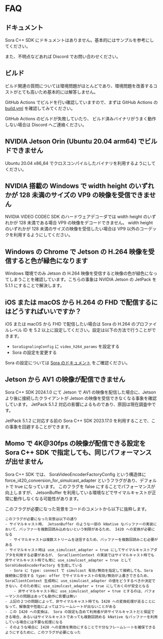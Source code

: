 # FAQ

## ドキュメント

Sora C++ SDK にドキュメントはありません。基本的にはサンプルを参考にしてください。

また、不明点などあれば Discord でお問い合わせください。

## ビルド

ビルド関連の質問については環境問題がほとんどであり、環境問題を改善するコストがとても高いため基本的には解答しません。

GitHub Actions でビルドを行い確認していますので、まずは GitHub Actions の [build.yml](https://github.com/shiguredo/sora-cpp-sdk/blob/develop/.github/workflows/build.yml) を確認してみてください。

GitHub Actions のビルドが失敗していたり、
ビルド済みバイナリがうまく動作しない場合は Discord へご連絡ください。

## NVIDIA Jetson Orin (Ubuntu 20.04 arm64) でビルドできません

Ubuntu 20.04 x86_64 でクロスコンパイルしたバイナリを利用するようにしてください。

## NVIDIA 搭載の Windows で width height のいずれかが 128 未満のサイズの VP9 の映像を受信できません

NVIDIA VIDEO CODEC SDK のハードウェアデコーダでは width height のいずれかが 128 未満である場合 VP9 の映像をデコードできません。 width height のいずれかが 128 未満のサイズの映像を受信したい場合は VP9 以外のコーデックを利用するようにしてください。

## Windows の Chrome で Jetson の H.264 映像を受信すると色が緑色になります

Windows 環境でのみ Jetson の H.264 映像を受信すると映像の色が緑色になってしまうことを確認しています。こちらの事象は NVIDIA Jetson の JetPack を 5.1.1 にすることで解決します。

## iOS または macOS から H.264 の FHD で配信するにはどうすればいいですか？

iOS または macOS から FHD で配信したい場合は Sora の H.264 のプロファイルレベル ID を 5.2 以上に設定してください。設定は以下の方法で行うことができます。

- `SoraSignalingConfig` に `video_h264_params` を設定する
- Sora の設定を変更する

Sora の設定については [Sora のドキュメント](https://sora-doc.shiguredo.jp/SORA_CONF#1581db) をご確認ください。

## Jetson から AV1 の映像が配信できません

Sora C++ SDK 2024.1.0 にて Jetson で AV1 の映像を配信した場合に、Jetson より後に接続したクライアントが Jetson の映像を受信できなくなる事象を確認しています。
JetPack 5.1.2 対応の影響によるものであり、原因は現在調査中です。

JetPack 5.1.2 に対応する前の Sora C++ SDK 2023.17.0 を利用することで、この事象を回避することができます。

## Momo で 4K@30fps の映像が配信できる設定を Sora C++ SDK で指定しても、同じパフォーマンスが出せません

Sora C++ SDK では、 SoraVideoEncoderFactoryConfig という構造体に force_i420_conversion_for_simulcast_adapter というフラグがあり、デフォルトで true になっています。
このフラグを false にすることでパフォーマンスが向上しますが、 JetsonBuffer を利用している環境などでサイマルキャストが正常に動作しなくなる可能性があります。

このフラグが必要になった背景をコードのコメントから以下に抜粋します。

```
このフラグが必要になった背景は以下の通り
- サイマルキャスト時、 JetsonBuffer のような一部の kNative なバッファーの実装において、バッファーを複数回読み込めないという制限があるため、 I420 への変換が必要になる
  - サイマルキャストは複数ストリームを送信するため、バッファーを複数回読みこむ必要がある
- サイマルキャスト時は use_simulcast_adapter = true にしてサイマルキャストアダプタを利用する必要があるが、 SoraClientContext の実装ではサイマルキャスト時でも非サイマルキャスト時でも常に use_simulcast_adapter = true として SoraVideoEncoderFactory を生成している
  - Sora に type: connect で simulcast 有効/無効を指定して接続しても、Sora 接続後に受信する type: offer でサイマルキャストの有効/無効が上書きできるため、SoraClientContext 生成時に use_simulcast_adapter の値をどうするべきか決定できない。そのため常に use_simulcast_adapter = true にしておくのが安全となる
    - 非サイマルキャスト時に use_simulcast_adapter = true とするのは、パフォーマンスの問題はあっても動作に影響は無い
- 上記の２つの問題によって、非サイマルキャスト時でも I420 への変換処理が走ることになって、解像度や性能によってはフレームレートが出ないことがある
- この I420 への変換は、 Sora の設定も含めて利用者が非サイマルキャストだと保証できる場合、あるいはサイマルキャストであっても複数回読める kNative なバッファーを利用している場合には不要な処理になる
- そのような場合に I420 への変換を無効にすることで十分なフレームレートを確保できるようにするために、このフラグが必要になった
```